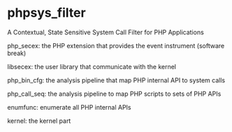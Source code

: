 # phpsys_filter
A Contextual, State Sensitive System Call Filter for PHP Applications

php_secex: the PHP extension that provides the event instrument (software break)

libsecex: the user library that communicate with the kernel

php_bin_cfg: the analysis pipeline that map PHP internal API to system calls

php_call_seq: the analysis pipeline to map PHP scripts to sets of PHP APIs

enumfunc: enumerate all PHP internal APIs

kernel: the kernel part
